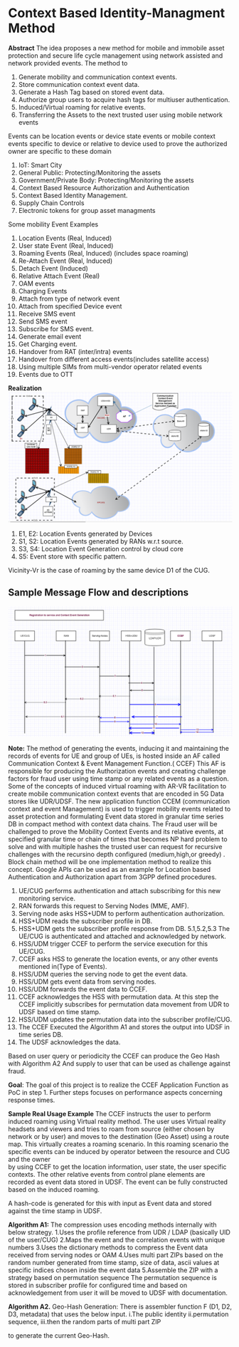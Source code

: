 # Context Based Identity-Managment Method

**Abstract**
The idea proposes a new method for mobile and immobile asset protection and secure life cycle management using network assisted and network provided events.
The method to
1. Generate mobility and communication context events.
2. Store communication context event data.
3. Generate a Hash Tag based on stored event data.
4. Authorize group users to acquire hash tags for multiuser authentication.
5. Induced/Virtual roaming for relative events.
6. Transferring the Assets to the next trusted user using mobile network events 

Events can be location events or device state events or mobile context events specific to device or relative to device used to prove the authorized owner 
are specific to these domain 

1.	IoT: Smart City
2.	General Public: Protecting/Monitoring the assets 
3.	Government/Private Body: Protecting/Monitoring the assets
4.	Context Based Resource Authorization and Authentication
5.	Context Based Identity Management.
6.	Supply Chain Controls
7.	Electronic tokens for group asset managments

Some mobility Event Examples
1.	Location Events (Real, Induced)
2.	User state Event (Real, Induced)
3.	Roaming Events (Real, Induced) (includes space roaming)
4.	Re-Attach Event (Real, Induced)
5.	Detach Event (Induced)
6.	Relative Attach Event (Real)
7.	OAM events
8.	Charging Events
9.	Attach from type of network event
10.	Attach from specified Device event
11.	Receive SMS event
12.	Send SMS event 
13.	Subscribe for SMS event.
14.	Generate email event
15.	Get Charging event.
16.	Handover from RAT (inter/intra) events
17.	Handover from different access events(includes satellite access)
18.	Using multiple SIMs from multi-vendor operator related events
19.	Events due to OTT

**Realization**
 ![image](https://github.com/KiranCS-17/identity-managment/blob/main/figure-1.png)
 
  1. E1, E2: Location Events generated by Devices 
  2. S1, S2: Location Events generated by RANs w.r.t source.
  3. S3, S4: Location Event Generation control by cloud core
  4. S5: Event store with specific pattern.

  Vicinity-Vr is the case of roaming by the same device D1 of the CUG.
  
  ##  Sample Message Flow and descriptions
  ![image](https://github.com/KiranCS-17/identity-managment/blob/main/figure-2.png)
  
**Note:**
The method of generating the events, inducing it and maintaining the records of events for UE and group of UEs, is hosted inside an AF called Communication Context & Event  Management Function.( CCEF)
This AF is responsible for producing the Authorization events and creating challenge factors for fraud user using time stamp or any related events as a question.
Some of the concepts of induced virtual roaming with AR-VR facilitation to create mobile communication context events that are encoded in 5G Data stores like UDR/UDSF.
The new application function CCEM (communication context and event Management) is used to trigger mobility events related to asset protection and formulating Event data stored in granular time series DB in compact method with context data chains. 
The Fraud user will be challenged to prove the Mobility Context Events and its relative events, at specified granular time or chain of times that becomes NP hard problem to solve and with multiple hashes the trusted user can request for recursive challenges with the recursino depth configured (medium,high,or greedy) . 
Block chain method will be one implementation method to realize this concept.
Google APIs can be used as an example for Location based Authentication and Authorization apart from 3GPP defined procedures.

1.  UE/CUG performs authentication and attach subscribing for this new monitoring service.
2.  RAN forwards this request to Serving Nodes (MME, AMF).
3.  Serving node asks HSS+UDM to perform authentication authorization.
4.  HSS+UDM reads the subscriber profile in DB.
5.  HSS+UDM gets the subscriber profile response from DB.
    5.1,5.2,5.3 The UE/CUG is authenticated and attached and acknowledged by network.
6.  HSS/UDM trigger CCEF to perform the service execution for this UE/CUG.
7.  CCEF asks HSS to generate the location events, or any other events mentioned in(Type of Events).
8.  HSS/UDM queries the serving node to get the event data.
9.  HSS/UDM gets event data from serving nodes.
10. HSS/UDM forwards the event data to CCEF.
11. CCEF acknowledges the HSS with permutation data.
        At this step the CCEF implicitly subscribes for permutation data movement from UDR to UDSF based on time stamp.
12. HSS/UDM updates the permutation data into the subscriber profile/CUG.
13. The CCEF Executed the Algorithm A1 and stores the output into UDSF in time series DB.
14. The UDSF acknowledges the data.

Based on user query or periodicity the CCEF can produce the Geo Hash with Algorithm A2
And supply to user that can be used as challenge against fraud.

**Goal**: The goal of this project is to realize the CCEF Application Function as PoC in step 1.
          Further steps focuses on performance aspects concerning response times.


**Sample Real Usage Example**
The CCEF instructs the user to perform induced roaming using Virtual reality method.
The user uses Virtual reality headsets and viewers and tries to roam from source (either chosen by network or by user)
and moves to the destination (Geo Asset) using a route map.
This virtually creates a roaming scenario.
In this roaming scenario the specific events can be induced by operator between the resource and CUG and the owner  
by using CCEF to get the location information, user state, the user specific contexts.
The other relative events from control plane elements are recorded as event data stored in UDSF.
The event can be fully constructed based on the induced roaming. 

A hash-code is generated for this with input as Event data and stored against the time stamp in UDSF.

**Algorithm A1:**
The compression uses encoding methods internally with below strategy.
1.Uses the profile reference from UDR / LDAP (basically UID of the user/CUG)
2.Maps the event and the correlation events with unique numbers
3.Uses the dictionary methods to compress the Event data received from serving nodes or OAM 
4.Uses multi part ZIPs based on the random number generated from time stamp, 
  size of data, 
  ascii values at specific indices chosen inside the event data
5.Assemble the ZIP with a strategy based on permutation sequence
	The permutation sequence is stored in subscriber profile for configured time
	and based on acknowledgement from user it will be moved to UDSF with documentation.

**Algorithm A2.**
Geo-Hash Generation:
There is assembler function F (D1, D2, D3, metadata) that uses the below input.
i.The public identity 
ii.permutation sequence,
iii.then the random parts of multi part ZIP 

to generate the current Geo-Hash.
  

  

